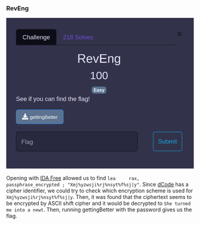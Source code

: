
### RevEng

![RevEng](https://github.com/Hed6eH0g/ctf/blob/main/2023/byuctf/rev/reveng/figs/reveng_0.png)

Opening with [IDA Free](https://hex-rays.com/ida-free/) allowed us to find `lea     rax, passphrase_encrypted ; "Xmj%yzwsji%rj%nsyt%f%sj|y"`.
Since [dCode](https://www.dcode.fr/en) has a cipher identifier, we could try to check which encryption scheme is used for `Xmj%yzwsji%rj%nsyt%f%sj|y`.
Then, it was found that the ciphertext seems to be encrypted by ASCII shift cipher and it would be decrypted to `She turned me into a newt`.
Then, running gettingBetter with the password gives us the flag.

